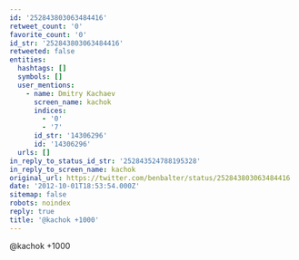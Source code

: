 ```yaml
---
id: '252843803063484416'
retweet_count: '0'
favorite_count: '0'
id_str: '252843803063484416'
retweeted: false
entities:
  hashtags: []
  symbols: []
  user_mentions:
    - name: Dmitry Kachaev
      screen_name: kachok
      indices:
        - '0'
        - '7'
      id_str: '14306296'
      id: '14306296'
  urls: []
in_reply_to_status_id_str: '252843524788195328'
in_reply_to_screen_name: kachok
original_url: https://twitter.com/benbalter/status/252843803063484416
date: '2012-10-01T18:53:54.000Z'
sitemap: false
robots: noindex
reply: true
title: '@kachok +1000'
---
```


@kachok +1000